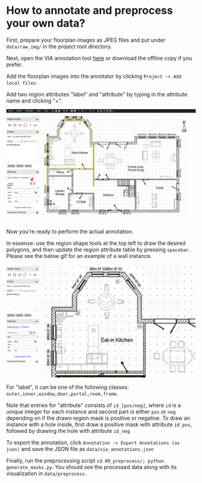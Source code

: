 # How to annotate and preprocess your own data?

First, prepare your floorplan images as JPEG files and put under `data/raw_img/` in the project root directory.

Next, open the VIA annotation tool [here](https://www.robots.ox.ac.uk/~vgg/software/via/via.html) or download the offline copy if you prefer.

Add the floorplan images into the annotator by clicking `Project -> Add local files`.

Add two region attributes "label" and "attribute" by typing in the attribute name and clicking "+".

![add_attribute](resources/add_attribute.png)

Now you're ready to perform the actual annotation.

In essense: use the region shape tools at the top left to draw the desired polygons, and then update the region attribute table by pressing `spacebar`.
Please see the below gif for an example of a wall instance.

![annotate](resources/annotate.gif)

For "label", it can be one of the following classes: `outer,inner,window,door,portal,room,frame`.

Note that entries for "attribute" consists of `id_[pos/neg]`, where `id` is a unique integer for each instance and second part is either `pos` or `neg` depending on if the drawn region mask is positive or negative.
To draw an instance with a hole inside, first draw a positive mask with attribute `id_pos`, followed by drawing the hole with attribute `id_neg`.

To export the annotation, click `Annotation -> Export Annotations (as json)` and save the JSON file as `data/via_annotations.json`

Finally, run the preprocessing script `cd 00_preprocess/; python generate_masks.py`. You should see the processed data along with its visualization in `data/preprocess`.